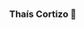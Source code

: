 ### Thaís Cortizo 👋

<!--
**thaiscortizo/thaiscortizo** is a ✨ _special_ ✨ repository because its `README.md` (this file) appears on your GitHub profile.

I'm brasilian and Spanish, I graduated in Statistics. I love learning more about tecnologies and data, and for now, I'm specializing in data science. 

- 🔭 I’m currently working on @contaazul
- 🌱 I’m currently learning Data Science
- 💬 Ask me about statistics and data science
- 📫 How to reach me: www.linkedin.com/in/thaiscortizo

-->
